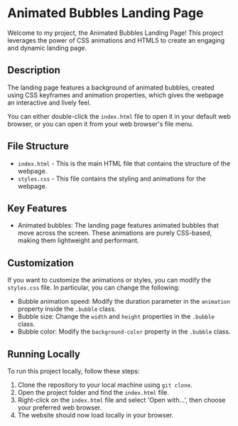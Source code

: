 Animated Bubbles Landing Page
=============================

Welcome to my project, the Animated Bubbles Landing Page! This project leverages the power of CSS animations and HTML5 to create an engaging and dynamic landing page.

Description
-----------
The landing page features a background of animated bubbles, created using CSS keyframes and animation properties, which gives the webpage an interactive and lively feel.

You can either double-click the `index.html` file to open it in your default web browser, or you can open it from your web browser's file menu.

File Structure
--------------

* `index.html` - This is the main HTML file that contains the structure of the webpage.
* `styles.css` - This file contains the styling and animations for the webpage.

Key Features
------------
* Animated bubbles: The landing page features animated bubbles that move across the screen. These animations are purely CSS-based, making them lightweight and performant.

Customization
-------------
If you want to customize the animations or styles, you can modify the `styles.css` file. In particular, you can change the following:

* Bubble animation speed: Modify the duration parameter in the `animation` property inside the `.bubble` class.
* Bubble size: Change the `width` and `height` properties in the `.bubble` class.
* Bubble color: Modify the `background-color` property in the `.bubble` class.

## Running Locally

To run this project locally, follow these steps:

1. Clone the repository to your local machine using `git clone`.
2. Open the project folder and find the `index.html` file.
3. Right-click on the `index.html` file and select 'Open with...', then choose your preferred web browser.
4. The website should now load locally in your browser.